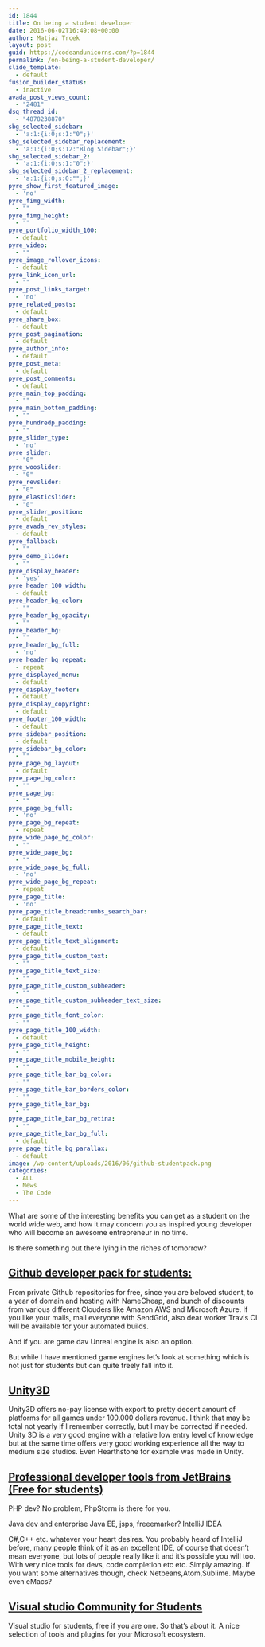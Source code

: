 ```yaml
---
id: 1844
title: On being a student developer
date: 2016-06-02T16:49:08+00:00
author: Matjaz Trcek
layout: post
guid: https://codeandunicorns.com/?p=1844
permalink: /on-being-a-student-developer/
slide_template:
  - default
fusion_builder_status:
  - inactive
avada_post_views_count:
  - "2481"
dsq_thread_id:
  - "4878238870"
sbg_selected_sidebar:
  - 'a:1:{i:0;s:1:"0";}'
sbg_selected_sidebar_replacement:
  - 'a:1:{i:0;s:12:"Blog Sidebar";}'
sbg_selected_sidebar_2:
  - 'a:1:{i:0;s:1:"0";}'
sbg_selected_sidebar_2_replacement:
  - 'a:1:{i:0;s:0:"";}'
pyre_show_first_featured_image:
  - 'no'
pyre_fimg_width:
  - ""
pyre_fimg_height:
  - ""
pyre_portfolio_width_100:
  - default
pyre_video:
  - ""
pyre_image_rollover_icons:
  - default
pyre_link_icon_url:
  - ""
pyre_post_links_target:
  - 'no'
pyre_related_posts:
  - default
pyre_share_box:
  - default
pyre_post_pagination:
  - default
pyre_author_info:
  - default
pyre_post_meta:
  - default
pyre_post_comments:
  - default
pyre_main_top_padding:
  - ""
pyre_main_bottom_padding:
  - ""
pyre_hundredp_padding:
  - ""
pyre_slider_type:
  - 'no'
pyre_slider:
  - "0"
pyre_wooslider:
  - "0"
pyre_revslider:
  - "0"
pyre_elasticslider:
  - "0"
pyre_slider_position:
  - default
pyre_avada_rev_styles:
  - default
pyre_fallback:
  - ""
pyre_demo_slider:
  - ""
pyre_display_header:
  - 'yes'
pyre_header_100_width:
  - default
pyre_header_bg_color:
  - ""
pyre_header_bg_opacity:
  - ""
pyre_header_bg:
  - ""
pyre_header_bg_full:
  - 'no'
pyre_header_bg_repeat:
  - repeat
pyre_displayed_menu:
  - default
pyre_display_footer:
  - default
pyre_display_copyright:
  - default
pyre_footer_100_width:
  - default
pyre_sidebar_position:
  - default
pyre_sidebar_bg_color:
  - ""
pyre_page_bg_layout:
  - default
pyre_page_bg_color:
  - ""
pyre_page_bg:
  - ""
pyre_page_bg_full:
  - 'no'
pyre_page_bg_repeat:
  - repeat
pyre_wide_page_bg_color:
  - ""
pyre_wide_page_bg:
  - ""
pyre_wide_page_bg_full:
  - 'no'
pyre_wide_page_bg_repeat:
  - repeat
pyre_page_title:
  - 'no'
pyre_page_title_breadcrumbs_search_bar:
  - default
pyre_page_title_text:
  - default
pyre_page_title_text_alignment:
  - default
pyre_page_title_custom_text:
  - ""
pyre_page_title_text_size:
  - ""
pyre_page_title_custom_subheader:
  - ""
pyre_page_title_custom_subheader_text_size:
  - ""
pyre_page_title_font_color:
  - ""
pyre_page_title_100_width:
  - default
pyre_page_title_height:
  - ""
pyre_page_title_mobile_height:
  - ""
pyre_page_title_bar_bg_color:
  - ""
pyre_page_title_bar_borders_color:
  - ""
pyre_page_title_bar_bg:
  - ""
pyre_page_title_bar_bg_retina:
  - ""
pyre_page_title_bar_bg_full:
  - default
pyre_page_title_bg_parallax:
  - default
image: /wp-content/uploads/2016/06/github-studentpack.png
categories:
  - ALL
  - News
  - The Code
---
```

What are some of the interesting benefits you can get as a student on the world wide web, and how it may concern you as inspired young developer who will become an awesome entrepreneur in no time.

Is there something out there lying in the riches of tomorrow?

## [Github developer pack for students:](https://education.github.com/pack)

From private Github repositories for free, since you are beloved student, to a year of domain and hosting with NameCheap, and bunch of discounts from various different Clouders like Amazon AWS and Microsoft Azure. If you like your mails, mail everyone with SendGrid, also dear worker Travis CI will be available for your automated builds.

And if you are game dav Unreal engine is also an option.

But while I have mentioned game engines let&#8217;s look at something which is not just for students but can quite freely fall into it.

## [Unity3D](https://unity3d.com/)

Unity3D offers no-pay license with export to pretty decent amount of platforms for all games under 100.000 dollars revenue. I think that may be total not yearly if I remember correctly, but I may be corrected if needed. Unity 3D is a very good engine with a relative low entry level of knowledge but at the same time offers very good working experience all the way to medium size studios. Even Hearthstone for example was made in Unity.

## [Professional developer tools from JetBrains (Free for students)](https://www.jetbrains.com/student/)

PHP dev? No problem, PhpStorm is there for you.

Java dev and enterprise Java EE, jsps, freeemarker? IntelliJ IDEA

C#,C++ etc. whatever your heart desires. You probably heard of IntelliJ before, many people think of it as an excellent IDE, of course that doesn&#8217;t mean everyone, but lots of people really like it and it&#8217;s possible you will too. With very nice tools for devs, code completion etc etc. Simply amazing. If you want some alternatives though, check Netbeans,Atom,Sublime. Maybe even eMacs?

## [Visual studio Community for Students](https://www.dreamspark.com/student/)

Visual studio for students, free if you are one. So that&#8217;s about it. A nice selection of tools and plugins for your Microsoft ecosystem.